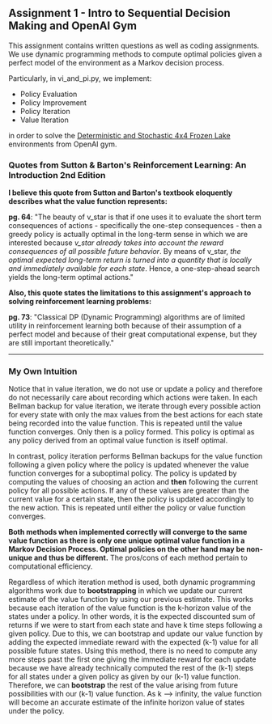 ## Assignment 1 - Intro to Sequential Decision Making and OpenAI Gym

This assignment contains written questions as well as coding assignments. We use dynamic programming methods to compute optimal policies given a perfect model of the environment as a Markov decision process.

Particularly, in vi_and_pi.py, we implement:
- Policy Evaluation
- Policy Improvement
- Policy Iteration
- Value Iteration

in order to solve the [Deterministic and Stochastic 4x4 Frozen Lake](https://gym.openai.com/envs/FrozenLake-v0/) environments from OpenAI gym.

### Quotes from Sutton & Barton's Reinforcement Learning: An Introduction 2nd Edition
__I believe this quote from Sutton and Barton's textbook eloquently describes what the value function represents:__

**pg. 64**: "The beauty of v_star is that if one uses it to evaluate the short term consequences of actions - 
specifically the one-step consequences - then a greedy policy is actually optimal in the long-term sense in which we are
interested because *v_star already takes into account the reward consequences of all possible future behavior*. By means of
v_star, *the optimal expected long-term return is turned into a quantity that is locally and immediately available for each state*.
Hence, a one-step-ahead search yields the long-term optimal actions."

__Also, this quote states the limitations to this assignment's approach to solving reinforcement learning problems:__

**pg. 73**: "Classical DP (Dynamic Programming) algorithms are of limited utility in reinforcement learning both
because of their assumption of a perfect model and because of their great computational expense, but they are still
important theoretically."
***
### My Own Intuition
Notice that in value iteration, we do not use or update a policy and
therefore do not necessarily care about recording which actions were taken.
In each Bellman backup for value iteration, we iterate through every possible 
action for every state with only the max values from the best actions for each
state being recorded into the value function. This is repeated until the value
function converges. Only then is a policy formed. This policy is optimal as any
policy derived from an optimal value function is itself optimal.

In contrast, policy iteration performs Bellman backups for the value function
following a given policy where the policy is updated whenever the value function
converges for a suboptimal policy. The policy is updated by computing the values of
choosing an action and **then** following the current policy for all possible actions. If any of these values
are greater than the current value for a certain state, then the policy is updated accordingly to the new action.
This is repeated until either the policy or value function converges.

**Both methods when implemented correctly will converge to the same value function
as there is only one unique optimal value function in a Markov Decision Process.
Optimal policies on the other hand may be non-unique and thus be different.**
The pros/cons of each method pertain to computational efficiency.

Regardless of which iteration method is used, both dynamic programming algorithms work
due to **bootstrapping** in which we update our current estimate of the value function by using our
previous estimate. This works because each iteration of the value function is the k-horizon value of the states under 
a policy. In other words, it is the expected discounted sum of returns if we were to start from each state and have
k time steps following a given policy. Due to this, we can bootstrap and update our value function by adding the expected immediate reward with the expected (k-1) value for all possible future states.
Using this method, there is no need to compute any more steps past the first one giving the immediate reward for each update because we have already technically computed the rest of the (k-1) steps for all states under a given policy as given by our (k-1) value function. Therefore, we can **bootstrap** the rest of the value arising from future possibilities with our (k-1) value function. As k --> infinity, the value function will become an accurate estimate of the infinite horizon value of states under the policy.
